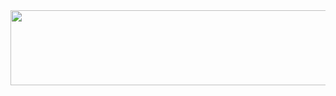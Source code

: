 <!--
<div align="center">
<a href="https://github.com/Ssamssamukja/gitanimals">
    <img src="https://render.gitanimals.org/lines/Ssamssamukja?pet-id=6" width="30%" height="100"/><img src="https://render.gitanimals.org/lines/Ssamssamukja?pet-id=5" width="30%" height="100"/><img src="https://render.gitanimals.org/lines/Ssamssamukja?pet-id=1" width="30%" height="100"/>
</div>
-->
<!--
<a href="https://github.com/Ssamssamukja/gitanimals">
  <img src="https://render.gitanimals.org/farms/Ssamssamukja"/>
</a>
-->
<a href="https://github.com/devxb/gitanimals">
  <img
    src="https://render.gitanimals.org/lines/Ssamssamukja?pet-id=650954672330504141"
    width="600"
    height="120"
  />
</a>
  
